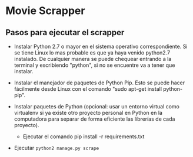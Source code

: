 # Movie Scrapper

## Pasos para ejecutar el scrapper

+ Instalar Python 2.7 o mayor en el sistema operativo correspondiente. Si se tiene Linux lo mas probable es que ya haya venido python2.7 instalado. De cualquier manera se puede chequear entrando a la terminal y escribiendo "python", si no se encuentre va a tener que instalar.

+ Instalar el manejador de paquetes de Python Pip. Esto se puede hacer fácilmente desde Linux con el comando "sudo apt-get install python-pip".

+ Instalar paquetes de Python (opcional: usar un entorno virtual como virtualenv si ya existe otro proyecto personal en Python en la computadora para separar de forma eficiente las librerías de cada proyecto).
    + Ejecutar el comando pip install -r requirements.txt

+ Ejecutar `python2 manage.py scrape`